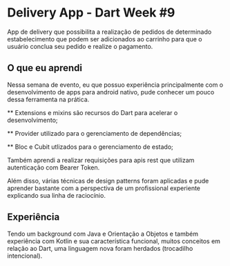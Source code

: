 # Delivery App - Dart Week #9

App de delivery que possibilita a realização de pedidos de determinado estabelecimento que podem ser adicionados ao carrinho para que o usuário conclua seu pedido e realize o pagamento.

## O que eu aprendi

Nessa semana de evento, eu que possuo experiência principalmente com o desenvolvimento de apps para android nativo, pude conhecer um pouco dessa ferramenta na prática.

\*\* Extensions e mixins são recursos do Dart para acelerar o desenvolvimento;

\*\* Provider utilizado para o gerenciamento de dependências;

\*\* Bloc e Cubit utlizados para o gerenciamento de estado;

Também aprendi a realizar requisições para apis rest que utilizam autenticação com Bearer Token.

Além disso, várias técnicas de design patterns foram aplicadas e pude aprender bastante com a perspectiva de um profissional experiente explicando sua linha de raciocínio.

## Experiência

Tendo um background com Java e Orientação a Objetos e também experiência com Kotlin e sua característica funcional, muitos conceitos em relação ao Dart, uma linguagem nova foram herdados (trocadilho intencional).

